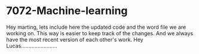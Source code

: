 # 7072-Machine-learning

Hey marting, lets include here the updated code and the word file we are working on. 
This way is easier to keep track of the changes. And we always have the most recent version of each other's work. 
Hey Lucas........................
